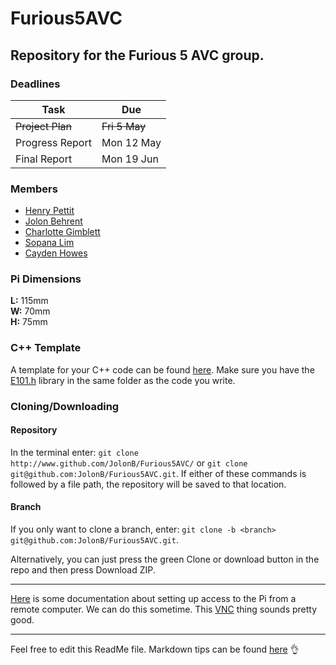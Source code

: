 # Furious5AVC
Repository for the Furious 5 AVC group.
---

### Deadlines

 Task | Due 
------|----
~~Project Plan~~    | ~~Fri 5 May~~ 
Progress Report | Mon 12 May 
Final Report | Mon 19 Jun 

### Members
* [Henry Pettit](https://github.com/henry-g-c-pettit)
* [Jolon Behrent](https://github.com/JolonB)
* [Charlotte Gimblett](https://github.com/charlottegimblett)
* [Sopana Lim](https://github.com/Posmil)
* [Cayden Howes](https://github.com/cwohowes)

### Pi Dimensions
**L:** 115mm  
**W:** 70mm  
**H:** 75mm
<!--Protip: If you want to do a line break, put 2 spaces at the end of your sentence and press enter. Otherwise, press enter twice to 
do a new paragraph-->

### C++ Template
A template for your C++ code can be found [here](https://github.com/JolonB/Furious5AVC/blob/master/c%2B%2BTemplate.cpp). Make sure
you have the [E101.h](https://github.com/JolonB/Furious5AVC/blob/master/E101.h) library in the same folder as the code you write.

### Cloning/Downloading
#### Repository
In the terminal enter: `git clone http://www.github.com/JolonB/Furious5AVC/` or `git clone git@github.com:JolonB/Furious5AVC.git`. If either of these commands is followed by a file path, the repository will be saved to that location.

#### Branch
If you only want to clone a branch, enter: `git clone -b <branch> git@github.com:JolonB/Furious5AVC.git`.

Alternatively, you can just press the green Clone or download button in the repo and then press Download ZIP.

---
[Here](https://www.raspberrypi.org/documentation/remote-access/) is some documentation 
about setting up access to the Pi from a remote computer. We can do this sometime.
This [VNC](https://www.raspberrypi.org/documentation/remote-access/vnc/README.md) thing sounds
pretty good.

---
Feel free to edit this ReadMe file. Markdown tips can be found [here](https://guides.github.com/features/mastering-markdown/) :ok_hand:
